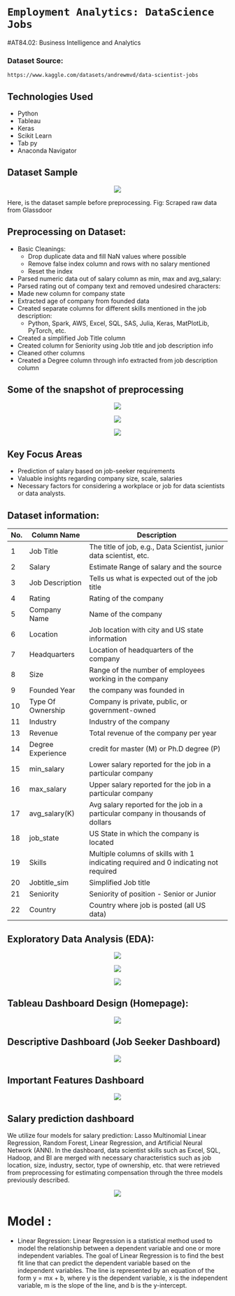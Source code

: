 # `Employment Analytics: DataScience Jobs`

#AT84.02: Business Intelligence and Analytics

### Dataset Source:
    https://www.kaggle.com/datasets/andrewmvd/data-scientist-jobs


## Technologies Used
* Python 
* Tableau
* Keras
* Scikit Learn
* Tab py
* Anaconda Navigator 


## Dataset Sample

<p align="center"><img src="Figure/image1.png"></p>

Here, is the dataset sample before preprocessing. Fig: Scraped raw data from Glassdoor

## Preprocessing on Dataset:
* Basic Cleanings:
    * Drop duplicate data and fill NaN values where possible
    * Remove false index column and rows with no salary mentioned
    * Reset the index
* Parsed numeric data out of salary column as min, max and avg_salary:
* Parsed rating out of company text and removed undesired characters:
* Made new column for company state
* Extracted age of company from founded data
* Created separate columns for different skills mentioned in the job description:
    * Python, Spark, AWS, Excel, SQL, SAS, Julia, Keras, MatPlotLib, PyTorch, etc. 
* Created a simplified Job Title column
* Created column for Seniority using Job title and job description info
* Cleaned other columns
* Created a Degree column through info extracted from job description column

## Some of the snapshot of preprocessing

<p align="center"><img src="Figure/image2.png"></p>


<p align="center"><img src="Figure/image4.png"></p>



<p align="center"><img src="Figure/image7.png"></p>


## Key Focus Areas

* Prediction of salary based on job-seeker requirements
* Valuable insights regarding company size, scale, salaries
* Necessary factors for considering a workplace or job for data scientists or data analysts.

## Dataset information:

|No.|	Column Name |	Description|
|---|  ---     |-----|
|1|	Job Title|	The title of job, e.g., Data Scientist, junior data scientist, etc.|
|2|	Salary |Estimate	Range of salary and the source|
|3|	Job Description	|Tells us what is expected out of the job title|
|4| Rating	|Rating of the company|
|5| Company Name|	Name of the company|
|6|	Location|	Job location with city and US state information|
|7	|Headquarters	|Location of headquarters of the company|
|8	|Size|	Range of the number of employees working in the company|
|9	|Founded	Year| the company was founded in|
|10	|Type Of Ownership|	Company is private, public, or government-owned|
|11	|Industry|	Industry of the company|
|13	|Revenue	|Total revenue of the company per year|
|14	|Degree	Experience| credit for master (M) or Ph.D degree (P)|
|15	|min_salary|	Lower salary reported for the job in a particular company|
|16	|max_salary	|Upper salary reported for the job in a particular company|
|17	|avg_salary(K)	|Avg salary reported for the job in a particular company in thousands of dollars|
|18	|job_state|	US State in which the company is located|
|19	|Skills|	Multiple columns of skills with 1 indicating required and 0 indicating not required|
|20	|Jobtitle_sim|	Simplified Job title|
|21|	Seniority|	Seniority of position - Senior or Junior|
|22|	Country	|Country where job is posted (all US data)|

## Exploratory Data Analysis (EDA):

<p align="center"><img src="Figure/image9.png"></p>

<p align="center"><img src="Figure/image10.png"></p>

<p align="center"><img src="Figure/image11.png"></p>

## Tableau Dashboard Design (Homepage):

<p align="center"><img src="Figure/tab1.png"></p>

## Descriptive Dashboard (Job Seeker Dashboard)

<p align="center"><img src="Figure/tab4.png"></p>

## Important Features Dashboard

<p align="center"><img src="Figure/tab2.png"></p>

## Salary prediction dashboard
We utilize four models for salary prediction: Lasso Multinomial Linear Regression, Random Forest, Linear Regression, and Artificial Neural Network (ANN). In the dashboard, data scientist skills such as Excel, SQL, Hadoop, and BI are merged with necessary characteristics such as job location, size, industry, sector, type of ownership, etc. that were retrieved from preprocessing for estimating compensation through the three models previously described.

<p align="center"><img src="Figure/tab3.png"></p>

# Model :
* Linear Regression: 
Linear Regression is a statistical method used to model the relationship between a dependent variable and one or more independent variables. The goal of Linear Regression is to find the best fit line that can predict the dependent variable based on the independent variables. The line is represented by an equation of the form y = mx + b, where y is the dependent variable, x is the independent variable, m is the slope of the line, and b is the y-intercept.


